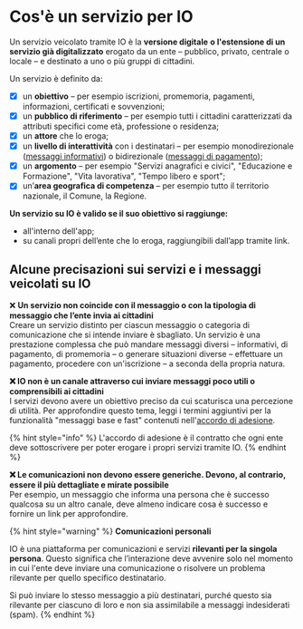 # Cos'è un servizio per IO

Un servizio veicolato tramite IO è la **versione digitale** **o l'estensione di un servizio già digitalizzato** erogato da un ente – pubblico, privato, centrale o locale – e destinato a uno o più gruppi di cittadini.

Un servizio è definito da:&#x20;

* [x] un **obiettivo** – per esempio iscrizioni, promemoria, pagamenti, informazioni, certificati e sovvenzioni;
* [x] un **pubblico di riferimento** – per esempio tutti i cittadini caratterizzati da attributi specifici come età, professione o residenza;
* [x] un **attore** che lo eroga;&#x20;
* [x] un **livello di interattività** con i destinatari – per esempio monodirezionale ([messaggi informativi](che-cosa-puo-fare-un-servizio-su-io/inviare-messaggi/messaggi-informativi.md)) o bidirezionale ([messaggi di pagamento](che-cosa-puo-fare-un-servizio-su-io/inviare-messaggi/messaggi-che-veicolano-un-pagamento/));&#x20;
* [x] un **argomento** – per esempio "Servizi anagrafici e civici", "Educazione e Formazione", "Vita lavorativa", "Tempo libero e sport";&#x20;
* [x] un’**area geografica di competenza** – per esempio tutto il territorio nazionale, il Comune, la Regione.

**Un servizio su IO è valido se il suo obiettivo si raggiunge:**

* all'interno dell'app;
* su canali propri dell’ente che lo eroga, raggiungibili dall’app tramite link. &#x20;

## Alcune precisazioni sui servizi e i messaggi veicolati su IO

❌ **Un servizio non coincide con il messaggio o con la tipologia di messaggio che l’ente invia ai cittadini**\
Creare un servizio distinto per ciascun messaggio o categoria di comunicazione che si intende inviare è sbagliato. Un servizio è una prestazione complessa che può mandare messaggi diversi – informativi, di pagamento, di promemoria – o generare situazioni diverse – effettuare un pagamento, procedere con un'iscrizione – a seconda della propria natura.

**❌ IO non è un canale attraverso cui inviare messaggi poco utili o comprensibili ai cittadini**\
I servizi devono avere un obiettivo preciso da cui scaturisca una percezione di utilità. Per approfondire questo tema, leggi i termini aggiuntivi per la funzionalità "messaggi base e fast" contenuti nell'[accordo di adesione](http://localhost:5000/o/KXYtsf32WSKm6ga638R3/s/O7clRJB6pY0VI5sEBF8J/).

{% hint style="info" %}
L'accordo di adesione è il contratto che ogni ente deve sottoscrivere per poter erogare i propri servizi tramite IO.
{% endhint %}

**❌ Le comunicazioni non devono essere generiche. Devono, al contrario, essere il più dettagliate e mirate possibile**\
Per esempio, un messaggio che informa una persona che è successo qualcosa su un altro canale, deve almeno indicare cosa è successo e fornire un link per approfondire.

{% hint style="warning" %}
**Comunicazioni personali**

IO è una piattaforma per comunicazioni e servizi **rilevanti per la singola persona**. Questo significa che l’interazione deve avvenire solo nel momento in cui l'ente deve inviare una comunicazione o risolvere un problema rilevante per quello specifico destinatario.&#x20;

Si può inviare lo stesso messaggio a più destinatari, purché questo sia rilevante per ciascuno di loro e non sia assimilabile a messaggi indesiderati (spam).
{% endhint %}
